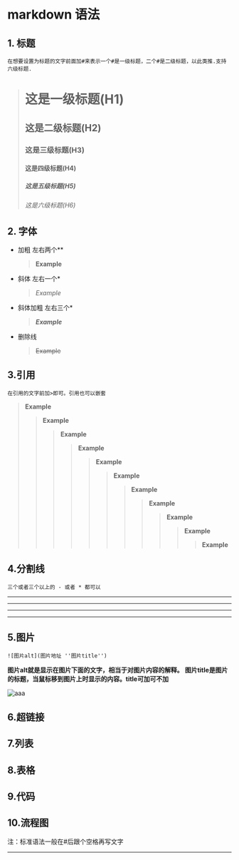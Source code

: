 # markdown 语法
## 1. 标题
    在想要设置为标题的文字前面加#来表示一个#是一级标题，二个#是二级标题，以此类推.支持六级标题.
> # 这是一级标题(H1)
> ## 这是二级标题(H2)
> ### 这是三级标题(H3)
> #### 这是四级标题(H4)
> ##### 这是五级标题(H5)
> ###### 这是六级标题(H6)

## 2. 字体
+ 加粗 左右两个**
    > **Example**
+ 斜体 左右一个*
    > *Example*
+ 斜体加粗 左右三个*
    > ***Example***
+ 删除线
    > ~~Example~~

## 3.引用
    在引用的文字前加>即可。引用也可以嵌套
> **Example**
>>**Example**
>>>**Example**
>>>>**Example**
>>>>>**Example**
>>>>>>**Example**
>>>>>>>**Example**
>>>>>>>>**Example**
>>>>>>>>>**Example**
>>>>>>>>>>**Example**
>>>>>>>>>>>**Example**
## 4.分割线
    三个或者三个以上的 - 或者 * 都可以

---
----
***
*****

## 5.图片
    ![图片alt](图片地址 ''图片title'')

**图片alt就是显示在图片下面的文字，相当于对图片内容的解释。**
**图片title是图片的标题，当鼠标移到图片上时显示的内容。title可加可不加**

![aaa](https://ss0.baidu.com/6ONWsjip0QIZ8tyhnq/it/u=2795980557,2077253840&fm=58&bpow=1024&bpoh=1664 'Markdown')
## 6.超链接
## 7.列表
## 8.表格
## 9.代码
## 10.流程图



注：标准语法一般在#后跟个空格再写文字
***